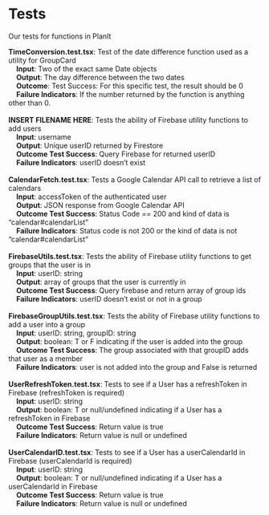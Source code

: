 # Tests
Our tests for functions in PlanIt

**TimeConversion.test.tsx**: Test of the date difference function used as a utility for GroupCard   
&nbsp;&nbsp;&nbsp;&nbsp;**Input**: Two of the exact same Date objects  
&nbsp;&nbsp;&nbsp;&nbsp;**Output**: The day difference between the two dates  
&nbsp;&nbsp;&nbsp;&nbsp;**Outcome**: Test Success: For this specific test, the result should be 0  
&nbsp;&nbsp;&nbsp;&nbsp;**Failure Indicators**: If the number returned by the function is anything other than 0.  
<br>
**INSERT FILENAME HERE**: Tests the ability of Firebase utility functions to add users  
&nbsp;&nbsp;&nbsp;&nbsp;**Input**: username  
&nbsp;&nbsp;&nbsp;&nbsp;**Output**: Unique userID returned by Firestore  
&nbsp;&nbsp;&nbsp;&nbsp;**Outcome Test Success**: Query Firebase for returned userID  
&nbsp;&nbsp;&nbsp;&nbsp;**Failure Indicators**: userID doesn’t exist  
<br>
**CalendarFetch.test.tsx**: Tests a Google Calendar API call to retrieve a list of calendars  
&nbsp;&nbsp;&nbsp;&nbsp;**Input**: accessToken of the authenticated user  
&nbsp;&nbsp;&nbsp;&nbsp;**Output**: JSON response from Google Calendar API  
&nbsp;&nbsp;&nbsp;&nbsp;**Outcome Test Success**:  Status Code == 200 and kind of data is “calendar#calendarList”  
&nbsp;&nbsp;&nbsp;&nbsp;**Failure Indicators**: Status code is not 200 or the kind of data is not “calendar#calendarList”  
<br>
**FirebaseUtils.test.tsx**: Tests the ability of Firebase utility functions to get groups that the user is in  
&nbsp;&nbsp;&nbsp;&nbsp;**Input**: userID: string  
&nbsp;&nbsp;&nbsp;&nbsp;**Output**: array of groups that the user is currently in  
&nbsp;&nbsp;&nbsp;&nbsp;**Outcome Test Success**: Query firebase and return array of group ids  
&nbsp;&nbsp;&nbsp;&nbsp;**Failure Indicators**:  userID doesn’t exist or not in a group  
<br>
**FirebaseGroupUtils.test.tsx**: Tests the ability of Firebase utility functions to add a user into a group  
&nbsp;&nbsp;&nbsp;&nbsp;**Input**: userID: string, groupID: string  
&nbsp;&nbsp;&nbsp;&nbsp;**Output**: boolean: T or F indicating if the user is added into the group  
&nbsp;&nbsp;&nbsp;&nbsp;**Outcome Test Success**: The group associated with that groupID adds that user as a member  
&nbsp;&nbsp;&nbsp;&nbsp;**Failure Indicators**: user is not added into the group and False is returned<br />
<br />
**UserRefreshToken.test.tsx**: Tests to see if a User has a refreshToken in Firebase (refreshToken is required)<br />
&nbsp;&nbsp;&nbsp;&nbsp;**Input**: userID: string<br />
&nbsp;&nbsp;&nbsp;&nbsp;**Output**: boolean: T or null/undefined indicating if a User has a refreshToken in Firebase<br />
&nbsp;&nbsp;&nbsp;&nbsp;**Outcome Test Success**: Return value is true<br />
&nbsp;&nbsp;&nbsp;&nbsp;**Failure Indicators**: Return value is null or undefined<br />
<br />
**UserCalendarID.test.tsx**: Tests to see if a User has a userCalendarId in Firebase (userCalendarId is required)<br />
&nbsp;&nbsp;&nbsp;&nbsp;**Input**: userID: string<br />
&nbsp;&nbsp;&nbsp;&nbsp;**Output**: boolean: T or null/undefined indicating if a User has a userCalendarId in Firebase<br />
&nbsp;&nbsp;&nbsp;&nbsp;**Outcome Test Success**: Return value is true<br />
&nbsp;&nbsp;&nbsp;&nbsp;**Failure Indicators**: Return value is null or undefined<br />
